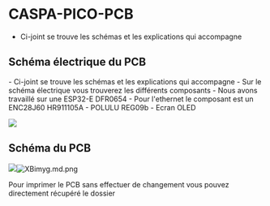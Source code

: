 # CASPA-PICO-PCB
- Ci-joint se trouve les schémas et les explications qui accompagne


<h2>Schéma électrique du PCB</h2>
- Ci-joint se trouve les schémas et les explications qui accompagne
- Sur le schéma électrique vous trouverez les différents composants
- Nous avons travaillé sur une ESP32-E DFR0654
- Pour l'ethernet le composant est un ENC28J60 HR911105A
- POLULU REG09b
- Ecran OLED 

<img src="https://i.postimg.cc/JzD680dj/Capture-d-cran-2022-05-24-13-52-47.png"></img>

<h2>Schéma du PCB</h2>

<img src="https://freeimage.host/i/XBimyg"><img src="https://iili.io/XBimyg.md.png" alt="XBimyg.md.png"></img>



Pour imprimer le PCB sans effectuer de changement vous pouvez directement récupéré le dossier


